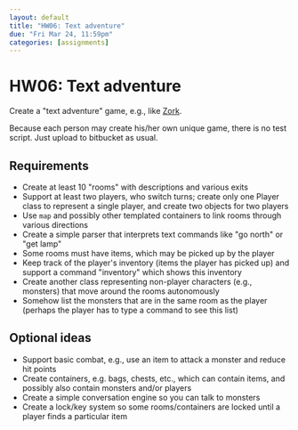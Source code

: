 ```yaml
---
layout: default
title: "HW06: Text adventure"
due: "Fri Mar 24, 11:59pm"
categories: [assignments]
---
```


# HW06: Text adventure

Create a "text adventure" game, e.g., like [Zork](http://iplayif.com/?story=http%3A%2F%2Fwww.ifarchive.org%2Fif-archive%2Fgames%2Fzcode%2Fzdungeon.z5).

Because each person may create his/her own unique game, there is no test script. Just upload to bitbucket as usual.

## Requirements

- Create at least 10 "rooms" with descriptions and various exits
- Support at least two players, who switch turns; create only one Player class to represent a single player, and create two objects for two players
- Use `map` and possibly other templated containers to link rooms through various directions
- Create a simple parser that interprets text commands like "go north" or "get lamp"
- Some rooms must have items, which may be picked up by the player
- Keep track of the player's inventory (items the player has picked up) and support a command "inventory" which shows this inventory
- Create another class representing non-player characters (e.g., monsters) that move around the rooms autonomously
- Somehow list the monsters that are in the same room as the player (perhaps the player has to type a command to see this list)

## Optional ideas

- Support basic combat, e.g., use an item to attack a monster and reduce hit points
- Create containers, e.g. bags, chests, etc., which can contain items, and possibly also contain monsters and/or players
- Create a simple conversation engine so you can talk to monsters
- Create a lock/key system so some rooms/containers are locked until a player finds a particular item


